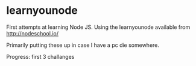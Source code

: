 # learnyounode
First attempts at learning Node JS.  Using the learnyounode available from http://nodeschool.io/

Primarily putting these up in case I have a pc die somewhere.

Progress: first 3 challanges
